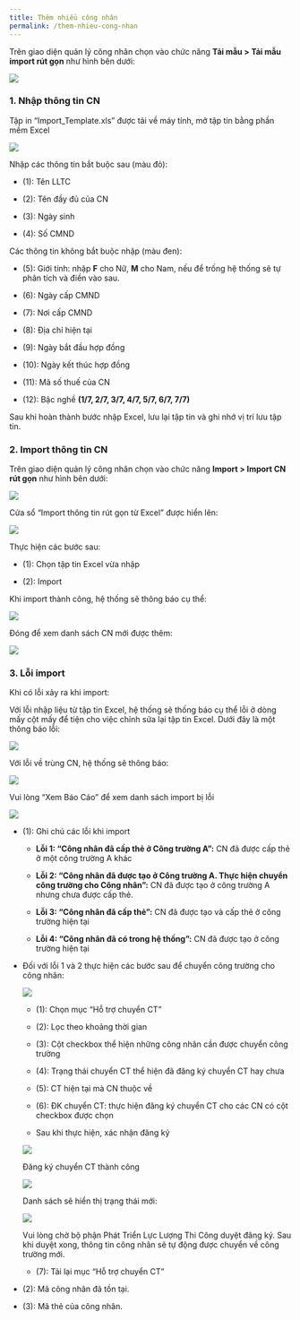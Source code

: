 ```yaml
---
title: Thêm nhiều công nhân
permalink: /them-nhieu-cong-nhan
---
```


Trên giao diện quản lý công nhân chọn vào chức năng **Tải mẫu \> Tải mẫu import
rút gọn** như hình bên dưới:

![](assets/AddMultiWorker/4272194f7ecc2690b9f2916e2fcecdaa.png)
### **1. Nhập thông tin CN**
Tập in “Import_Template.xls” được tải về máy tính, mở tập tin bằng phần mềm
Excel

![](assets/AddMultiWorker/b14e4f306bfc7a5e083184fd44f1dd27.png)

Nhập các thông tin bắt buộc sau (màu đỏ):

* (1): Tên LLTC

* (2): Tên đầy đủ của CN

* (3): Ngày sinh

* (4): Số CMND

Các thông tin không bắt buộc nhập (màu đen):

* (5): Giới tính: nhập **F** cho Nữ, **M** cho Nam, nếu để trống hệ thống sẽ tự phân tích và điền vào sau.

* (6): Ngày cấp CMND

* (7): Nơi cấp CMND

* (8): Địa chỉ hiện tại

* (9): Ngày bắt đầu hợp đồng

* (10): Ngày kết thúc hợp đồng

* (11): Mã số thuế của CN

* (12): Bậc nghề **(1/7, 2/7, 3/7, 4/7, 5/7, 6/7, 7/7)**

Sau khi hoàn thành bước nhập Excel, lưu lại tập tin và ghi nhớ vị trí lưu tập
tin.
### **2. Import thông tin CN**
Trên giao diện quản lý công nhân chọn vào chức năng **Import \> Import CN rút
gọn** như hình bên dưới:

![](assets/AddMultiWorker/680950013891488f45c57c9a40597c91.png)

Cửa sổ “Import thông tin rút gọn từ Excel” được hiển lên:

![](assets/AddMultiWorker/e7461ee8d24724822b448d2be29bf7e9.png)

Thực hiện các bước sau:

* (1): Chọn tập tin Excel vừa nhập

* (2): Import

Khi import thành công, hệ thống sẽ thông báo cụ thể:

![](assets/AddMultiWorker/a1471b1db62aa85d6f028ed5440f8f70.png)

Đóng để xem danh sách CN mới được thêm:

![](assets/AddMultiWorker/9129237e532761a9b67eb4c6159af9fe.png)

### **3. Lỗi import**
Khi có lỗi xảy ra khi import:

Với lỗi nhập liệu từ tập tin Excel, hệ thống sẽ thống báo cụ thể lỗi ở dòng mấy
cột mấy để tiện cho việc chỉnh sửa lại tập tin Excel. Dưới đây là một thông báo
lỗi:

![](assets/AddMultiWorker/26929336a5e3e0ca127f1be936530f80.png)

Với lỗi về trùng CN, hệ thống sẽ thông báo:

![](assets/AddMultiWorker/2790c78d062629b8a8310515a9bbcb72.png)

Vui lòng “Xem Báo Cáo” để xem danh sách import bị lỗi

![](assets/AddMultiWorker/5a70922d173b38fd90742cd6664ae507.png)

* (1): Ghi chú các lỗi khi import

    * **Lỗi 1: “Công nhân đã cấp thẻ ở Công trường A”:** CN đã được cấp thẻ ở một công
trường A khác

    * **Lỗi 2: “Công nhân đã được tạo ở Công trường A. Thực hiện chuyển công trường
cho Công nhân”:** CN đã được tạo ở công trường A nhưng chưa được cấp thẻ.

    * **Lỗi 3: “Công nhân đã cấp thẻ”:** CN đã được tạo và cấp thẻ ở công trường hiện tại

    * **Lỗi 4: “Công nhân đã có trong hệ thống”:** CN đã được tạo ở công trường hiện tại

* Đối với lỗi 1 và 2 thực hiện các bước sau để chuyển công trường cho công nhân:

    ![](assets/AddMultiWorker/14e1c0908ba27ea6890d73c963a3c5e2.png)

    * (1): Chọn mục “Hỗ trợ chuyển CT”

    * (2): Lọc theo khoảng thời gian

    * (3): Cột checkbox thể hiện những công nhân cần được chuyển công trường

    * (4): Trạng thái chuyển CT thể hiện đã đăng ký chuyển CT hay chưa

    * (5): CT hiện tại mà CN thuộc về

    * (6): ĐK chuyển CT: thực hiện đăng ký chuyển CT cho các CN có cột checkbox được chọn

    * Sau khi thực hiện, xác nhận đăng ký

    ![](assets/AddMultiWorker/d0eb27ddacbb9176e614ca60a18bf6ee.png)

    Đăng ký chuyển CT thành công

    ![](assets/AddMultiWorker/9e0bf95ee9e56ab1b2cbb85ff4db0424.png)

    Danh sách sẽ hiển thị trạng thái mới:

    ![](assets/AddMultiWorker/bb1cbaf07fa9e4634cec2b87faac4a69.png)

    Vui lòng chờ bộ phận Phát Triển Lực Lượng Thi Công duyệt đăng ký. Sau khi duyệt xong, thông tin công nhân sẽ tự động được chuyển về công trường mới.

    * (7): Tải lại mục “Hỗ trợ chuyển CT”

* (2): Mã công nhân đã tồn tại.

* (3): Mã thẻ của công nhân.
